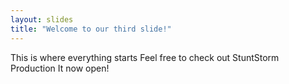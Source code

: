 ```yaml
---
layout: slides
title: "Welcome to our third slide!"
---
```

This is where everything starts
Feel free to check out StuntStorm Production
It now open!
